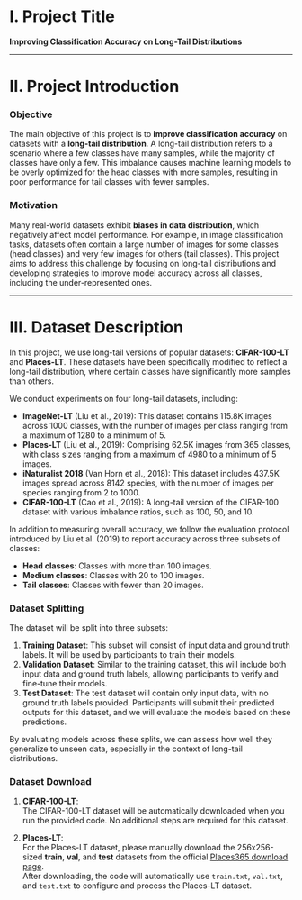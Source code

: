 # I. Project Title

**Improving Classification Accuracy on Long-Tail Distributions**

---

# II. Project Introduction

### Objective
The main objective of this project is to **improve classification accuracy** on datasets with a **long-tail distribution**. A long-tail distribution refers to a scenario where a few classes have many samples, while the majority of classes have only a few. This imbalance causes machine learning models to be overly optimized for the head classes with more samples, resulting in poor performance for tail classes with fewer samples.

### Motivation
Many real-world datasets exhibit **biases in data distribution**, which negatively affect model performance. For example, in image classification tasks, datasets often contain a large number of images for some classes (head classes) and very few images for others (tail classes). This project aims to address this challenge by focusing on long-tail distributions and developing strategies to improve model accuracy across all classes, including the under-represented ones.

---

# III. Dataset Description

In this project, we use long-tail versions of popular datasets: **CIFAR-100-LT** and **Places-LT**. These datasets have been specifically modified to reflect a long-tail distribution, where certain classes have significantly more samples than others.

We conduct experiments on four long-tail datasets, including:
- **ImageNet-LT** (Liu et al., 2019): This dataset contains 115.8K images across 1000 classes, with the number of images per class ranging from a maximum of 1280 to a minimum of 5.
- **Places-LT** (Liu et al., 2019): Comprising 62.5K images from 365 classes, with class sizes ranging from a maximum of 4980 to a minimum of 5 images.
- **iNaturalist 2018** (Van Horn et al., 2018): This dataset includes 437.5K images spread across 8142 species, with the number of images per species ranging from 2 to 1000.
- **CIFAR-100-LT** (Cao et al., 2019): A long-tail version of the CIFAR-100 dataset with various imbalance ratios, such as 100, 50, and 10.

In addition to measuring overall accuracy, we follow the evaluation protocol introduced by Liu et al. (2019) to report accuracy across three subsets of classes:
- **Head classes**: Classes with more than 100 images.
- **Medium classes**: Classes with 20 to 100 images.
- **Tail classes**: Classes with fewer than 20 images.

### Dataset Splitting
The dataset will be split into three subsets:
1. **Training Dataset**: This subset will consist of input data and ground truth labels. It will be used by participants to train their models.
2. **Validation Dataset**: Similar to the training dataset, this will include both input data and ground truth labels, allowing participants to verify and fine-tune their models.
3. **Test Dataset**: The test dataset will contain only input data, with no ground truth labels provided. Participants will submit their predicted outputs for this dataset, and we will evaluate the models based on these predictions.

By evaluating models across these splits, we can assess how well they generalize to unseen data, especially in the context of long-tail distributions.



### Dataset Download

1. **CIFAR-100-LT**:  
   The CIFAR-100-LT dataset will be automatically downloaded when you run the provided code. No additional steps are required for this dataset.

2. **Places-LT**:  
   For the Places-LT dataset, please manually download the 256x256-sized **train**, **val**, and **test** datasets from the official [Places365 download page](http://places2.csail.mit.edu/download.html).  
   After downloading, the code will automatically use `train.txt`, `val.txt`, and `test.txt` to configure and process the Places-LT dataset.
